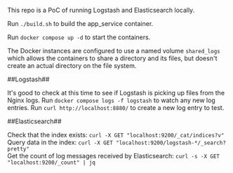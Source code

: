 This repo is a PoC of running Logstash and Elasticsearch locally.


Run `./build.sh` to build the app_service container.

Run `docker compose up -d` to start the containers.

The Docker instances are configured to use a named volume `shared_logs` which allows the containers to share a directory and its files, but doesn't create an actual directory on the file system.

##Logstash##

It's good to check at this time to see if Logstash is picking up files from the Nginx logs. Run `docker compose logs -f logstash` to watch any new log entries. Run `curl http://localhost:8880/` to create a new log entry to test.

##Elasticsearch##

Check that the index exists: `curl -X GET "localhost:9200/_cat/indices?v"`<br>
Query data in the index: `curl -X GET "localhost:9200/logstash-*/_search?pretty"`<br>
Get the count of log messages received by Elasticsearch: `curl -s -X GET "localhost:9200/_count" | jq`<br>
